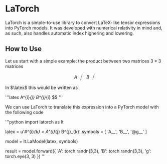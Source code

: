 # LaTorch
LaTorch is a simple-to-use library to convert LaTeX-like tensor expressions into PyTorch models. It was developed with numerical relativity in mind and, as such, also handles automatic index highering and lowering.

## How to Use
Let us start with a simple example: the product between two matrices $3 \times 3$ matrices

$$ A^i_{ㅤj}ㅤB^j_{ㅤi} $$

In $\latex$ this would be written as

'''latex
A^{i}_{j} B^{j}_{i} $$
'''

We can use LaTorch to translate this expression into a PyTorch model with the following code

'''python
import latorch as lt

latex = u'#^{i}_{k} = A^{i}_{j} B^{j}_{k}'
symbols = [
    'A__',
    'B__',
    '@g__'
    ]

model = lt.LaModel(latex, symbols)

result = model.forward({
    'A': torch.randn(3,3),
    'B': torch.randn(3,3),
    'g': torch.eye(3, 3)
    })
'''
